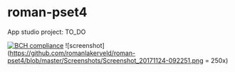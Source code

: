 # roman-pset4
App studio project: TO_DO

[![BCH compliance](https://bettercodehub.com/edge/badge/romanlakerveld/roman-pset4?branch=master)](https://bettercodehub.com/)
![screenshot](https://github.com/romanlakerveld/roman-pset4/blob/master/Screenshots/Screenshot_20171124-092251.png = 250x)
